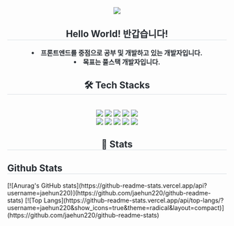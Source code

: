 <div align= "center">
    <img src="https://capsule-render.vercel.app/api?type=waving&color=auto&height=180&text=Nice%20to%20meet%20you!!&animation=fadeIn&fontColor=ffffff&fontSize=60" />
    </div>
    <div align= "center"> 
    <h2 style="border-bottom: 1px solid #d8dee4; color: #282d33;"> Hello World! 반갑습니다! </h2>  
    <div style="font-weight: 700; font-size: 15px; text-align: center; color: #282d33;"> <li>프론트엔드를 중점으로 공부 및 개발하고 있는 개발자입니다.</li><li>목표는 풀스택 개발자입니다. </div> 
    </div>
    <div align= "center">
    <h2 style="border-bottom: 1px solid #d8dee4; color: #282d33;"> 🛠️ Tech Stacks </h2> <br> 
    <div style="margin: 0 auto; text-align: center;" align= "center"> <img src="https://img.shields.io/badge/C-A8B9CC?style=plastic&logo=C&logoColor=white">
          <img src="https://img.shields.io/badge/Java-007396?style=plastic&logo=Java&logoColor=white">
          <img src="https://img.shields.io/badge/Javascript-F7DF1E?style=plastic&logo=Javascript&logoColor=white">
          <img src="https://img.shields.io/badge/Next.js-000000?style=plastic&logo=Next.js&logoColor=white">
          <img src="https://img.shields.io/badge/Node.js-339933?style=plastic&logo=Node.js&logoColor=white">
          <br/><img src="https://img.shields.io/badge/React-61DAFB?style=plastic&logo=React&logoColor=white">
          <img src="https://img.shields.io/badge/CSS3-1572B6?style=plastic&logo=CSS3&logoColor=white">
          <img src="https://img.shields.io/badge/Flutter-02569B?style=plastic&logo=Flutter&logoColor=white">
          <img src="https://img.shields.io/badge/HTML5-E34F26?style=plastic&logo=HTML5&logoColor=white">
          <img src="https://img.shields.io/badge/Tailwind CSS-06B6D4?style=plastic&logo=Tailwind CSS&logoColor=white">
          <br/></div>
    </div>
    <div align= "center"> 
    <h2 style="border-bottom: 1px solid #d8dee4; color: #282d33;"> 🏅 Stats </h2> <div align= "left">   </div> 
    </div>
<div>
    <h2 style="border-bottom: 1px solid #d8dee4; color: #282d33;"> Github Stats</h2>  
[![Anurag's GitHub stats](https://github-readme-stats.vercel.app/api?username=jaehun220)](https://github.com/jaehun220/github-readme-stats)
[![Top Langs](https://github-readme-stats.vercel.app/api/top-langs/?username=jaehun220&show_icons=true&theme=radical&layout=compact)](https://github.com/jaehun220/github-readme-stats)

</div>

